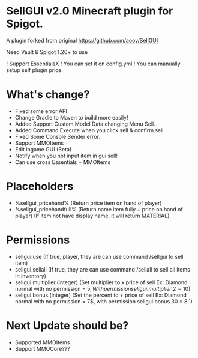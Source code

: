 # SellGUI v2.0 Minecraft plugin for Spigot.
A plugin forked from original https://github.com/aoov/SellGUI

Need Vault & Spigot 1.20+ to use

 ! Support EssentialsX
 ! You can set it on config.yml
 ! You can manually setup self plugin price.

# What's change?
+ Fixed some error API
+ Change Gradle to Maven to build more easily!
+ Added Support Custom Model Data changing Menu Sell.
+ Added Command Execute when you click sell & confirm sell.
+ Fixed Some Console Sender error.
+ Support MMOItems
+ Edit ingame GUI (Beta)
+ Notify when you not input item in gui sell!
+ Can use cross Essentials + MMOItems
# Placeholders
+ %sellgui_pricehand% (Return price item on hand of player)
+ %sellgui_pricehandfull% (Return name item fully + price on hand of player) (If item not have display name, it will return MATERIAL)
# Permissions
+ sellgui.use (If true, player, they are can use command /sellgui to sell item)
+ sellgui.sellall (If true, they are can use command /sellall to sell all items in inventory)
+ sellgui.multiplier.(integer) (Set multiplier to x price of sell Ex: Diamond normal with no permission = 5$, With permission sellgui.multiplier.2 = 10$)
+ sellgui.bonus.(integer) (Set the percent to + price of sell Ex: Diamond normal with no permission = 7$, with permission sellgui.bonus.30 = 8.1)
# Next Update should be?
+ Supported MMOItems
+ Support MMOCore???
